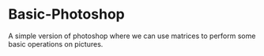 # Basic-Photoshop
A simple version of photoshop where we can use matrices to perform some basic operations on pictures.
